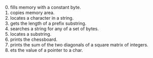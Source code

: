 0. fills memory with a constant byte.
1. copies memory area.
2. locates a character in a string.
3. gets the length of a prefix substring.
4. searches a string for any of a set of bytes.
5. locates a substring.
6. prints the chessboard.
7. prints the sum of the two diagonals of a square matrix of integers.
100. ets the value of a pointer to a char.
